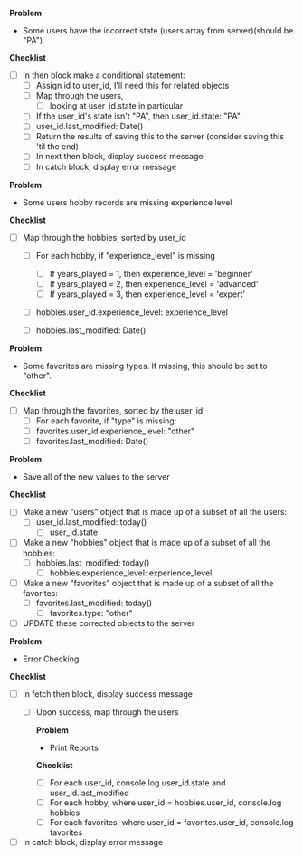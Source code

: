 **Problem**
- Some users have the incorrect state (users array from server)(should be "PA")

**Checklist**
- [ ] In then block make a conditional statement:
  - [ ] Assign id to user_id, I'll need this for related objects
  - [ ] Map through the users, 
    - [ ] looking at user_id.state in particular
  - [ ] If the user_id's state isn't "PA", then user_id.state: "PA"
  - [ ] user_id.last_modified: Date()
  - [ ] Return the results of saving this to the server (consider saving this 'til the end)
  - [ ] In next then block, display success message
  - [ ] In catch block, display error message

**Problem**
- Some users hobby records are missing experience level

**Checklist**
- [ ] Map through the hobbies, sorted by user_id
  - [ ] For each hobby, if "experience_level" is missing
    - [ ] If years_played = 1, then experience_level = 'beginner'
    - [ ] If years_played = 2, then experience_level = 'advanced'
    - [ ] If years_played = 3, then experience_level = 'expert'
  - [ ] hobbies.user_id.experience_level: experience_level
  - [ ] hobbies.last_modified: Date()
  

**Problem**
- Some favorites are missing types. If missing, this should be set to "other".

**Checklist**
- [ ] Map through the favorites, sorted by the user_id
  - [ ] For each favorite, if "type" is missing:
  - [ ] favorites.user_id.experience_level: "other"
  - [ ] favorites.last_modified: Date()
  
**Problem**
- Save all of the new values to the server

**Checklist**
- [ ] Make a new "users" object that is made up of a subset of all the users:
  - [ ] user_id.last_modified: today()
    - [ ] user_id.state

- [ ] Make a new "hobbies" object that is made up of a subset of all the hobbies:
  - [ ] hobbies.last_modified: today()
    - [ ] hobbies.experience_level: experience_level

- [ ] Make a new "favorites" object that is made up of a subset of all the favorites:
  - [ ] favorites.last_modified: today()
    - [ ] favorites.type: "other"

- [ ] UPDATE these corrected objects to the server

**Problem**
- Error Checking

**Checklist**
   
- [ ] In fetch then block, display success message
  - [ ] Upon success, map through the users
  
     **Problem**
     - Print Reports

    **Checklist**
    - [ ] For each user_id, console.log user_id.state and user_id.last_modified
    - [ ] For each hobby,     where user_id = hobbies.user_id,   console.log hobbies
    - [ ] For each favorites, where user_id = favorites.user_id, console.log favorites

- [ ] In catch block, display error message
